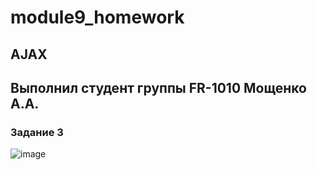 # module9_homework

## AJAX

## Выполнил студент группы FR-1010 Мощенко А.А.

### Задание 3

![image](https://github.com/AndrewMosh/module9_homework-/blob/main/%D0%B7%D0%B0%D0%B4%D0%B0%D0%BD%D0%B8%D0%B5%203/Screen-Recording-2022-09-09-at-13.14.14.gif)
